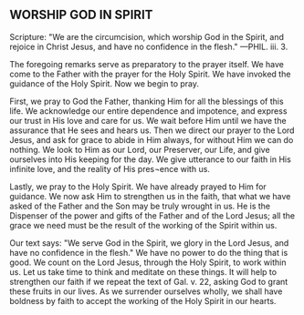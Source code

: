 ## WORSHIP GOD IN SPIRIT ##

Scripture: "We are the circumcision, which worship God in the Spirit, and rejoice in Christ Jesus, and have no confidence in the flesh." —PHIL. iii. 3.



The foregoing remarks serve as preparatory to the prayer itself. We have come to the Father with the prayer for the Holy Spirit. We have invoked the guidance of the Holy Spirit. Now we begin to pray.



First, we pray to God the Father, thanking Him for all the blessings of this life. We acknowledge our entire dependence and impotence, and express our trust in His love and care for us. We wait before Him until we have the assurance that He sees and hears us. Then we direct our prayer to the Lord Jesus, and ask for grace to abide in Him always, for without Him we can do nothing. We look to Him as our Lord, our Preserver, our Life, and give ourselves into His keeping for the day. We give utterance to our faith in His infinite love, and the reality of His pres¬ence with us.



Lastly, we pray to the Holy Spirit. We have already prayed to Him for guidance. We now ask Him to strengthen us in the faith, that what we have asked of the Father and the Son may be truly wrought in us. He is the Dispenser of the power and gifts of the Father and of the Lord Jesus; all the grace we need must be the result of the working of the Spirit within us.



Our text says: "We serve God in the Spirit, we glory in the Lord Jesus, and have no confidence in the flesh." We have no power to do the thing that is good. We count on the Lord Jesus, through the Holy Spirit, to work within us. Let us take time to think and meditate on these things. It will help to strengthen our faith if we repeat the text of Gal. v. 22, asking God to grant these fruits in our lives. As we surrender ourselves wholly, we shall have boldness by faith to accept the working of the Holy Spirit in our hearts.

